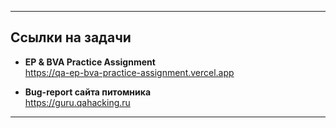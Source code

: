 
---

## Ссылки на задачи


- **EP & BVA Practice Assignment**  
  https://qa-ep-bva-practice-assignment.vercel.app

- **Bug-report сайта питомника**  
  https://guru.qahacking.ru

---
